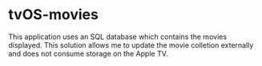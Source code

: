 # tvOS-movies

This application uses an SQL database which contains the movies displayed. This solution allows me to update the movie colletion externally and does not consume storage on the Apple TV. 
